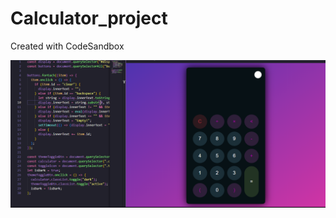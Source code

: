 # Calculator_project
Created with CodeSandbox


<img src="https://github.com/ezio-24/Calculator_project/blob/main/Capture.PNG">
